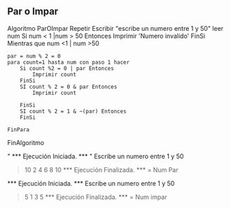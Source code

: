 ## Par o Impar
Algoritmo ParOImpar
	Repetir
		Escribir  "escribe un numero entre 1 y 50"
		leer num
		Si num < 1 |num > 50 Entonces
			Imprimir  'Numero invalido'
		FinSi
	Mientras que num <1 |  num >50
	
	par = num % 2 = 0 
	para count=1 hasta num con paso 1 hacer 
		Si count %2 = 0 | par Entonces
			Imprimir count 
		FinSi
		SI count % 2 = 0 & par Entonces
			Imprimir count
			
		FinSi
		SI count % 2 = 1 & ~(par) Entonces
		FinSi

	FinPara
FinAlgoritmo


" *** Ejecución Iniciada. *** "
Escribe un numero entre 1 y 50
> 10
2
4
6
8
10
*** Ejecución Finalizada. ***    = Num Par
> 

*** Ejecución Iniciada. ***
Escribe un numero entre 1 y 50
> 5
1
3
5
*** Ejecución Finalizada. ***  = Num impar
